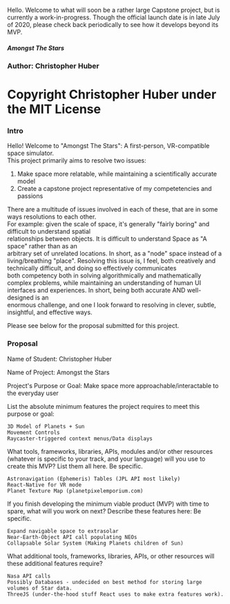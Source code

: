 Hello. Welcome to what will soon be a rather large Capstone project, but is currently a work-in-progress. Though the official launch date is in late July of 2020, please check back periodically to see how it develops beyond its MVP.

##### Amongst The Stars
### Author: Christopher Huber
# Copyright Christopher Huber under the MIT License

### Intro
Hello! Welcome to "Amongst The Stars": A first-person, VR-compatible space simulator.  
This project primarily aims to resolve two issues:  
1. Make space more relatable, while maintaining a scientifically accurate model  
2. Create a capstone project representative of my competetencies and passions

There are a multitude of issues involved in each of these, that are in some ways resolutions to each other.  
For example: given the scale of space, it's generally "fairly boring" and difficult to understand spatial  
relationships between objects. It is difficult to understand Space as "A space" rather than as an  
arbitrary set of unrelated locations. In short, as a "node" space instead of a living/breathing "place".
Resolving this issue is, I feel, both creatively and technically difficult, and doing so effectively communicates  
both competency both in solving algorithmically and mathematically complex problems, while maintaining an 
understanding of human UI interfaces and experiences. In short, being both accurate AND well-designed is an  
enormous challenge, and one I look forward to resolving in clever, subtle, insightful, and effective ways.  

Please see below for the proposal submitted for this project.

### Proposal

Name of Student: Christopher Huber

Name of Project: Amongst the Stars

Project's Purpose or Goal: Make space more approachable/interactable to the everyday user

List the absolute minimum features the project requires to meet this purpose or goal:

    3D Model of Planets + Sun
    Movement Controls
    Raycaster-triggered context menus/Data displays

What tools, frameworks, libraries, APIs, modules and/or other resources (whatever is specific to your track, and your language) will you use to create this MVP? List them all here. Be specific.

    Astronavigation (Ephemeris) Tables (JPL API most likely)
    React-Native for VR mode
    Planet Texture Map (planetpixelemporium.com)

If you finish developing the minimum viable product (MVP) with time to spare, what will you work on next? Describe these features here: Be specific.

    Expand navigable space to extrasolar
    Near-Earth-Object API call populating NEOs
    Collapsable Solar System (Making Planets children of Sun)

What additional tools, frameworks, libraries, APIs, or other resources will these additional features require?

    Nasa API calls
    Possibly Databases - undecided on best method for storing large volumes of Star data.
    ThreeJS (under-the-hood stuff React uses to make extra features work).